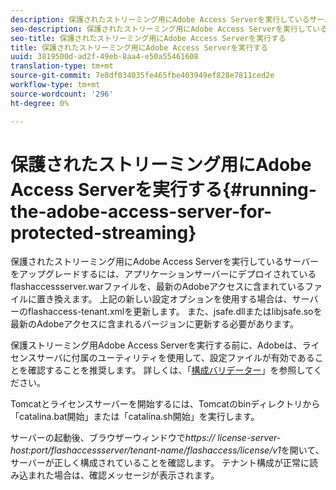 ```yaml
---
description: 保護されたストリーミング用にAdobe Access Serverを実行しているサーバーをアップグレードするには、アプリケーションサーバーにデプロイされているflashaccessserver.warファイルを、最新のAdobeアクセスに含まれているファイルに置き換えます。 上記の新しい設定オプションを使用する場合は、サーバーのflashaccess-tenant.xmlを更新します。 また、jsafe.dllまたはlibjsafe.soを最新のAdobeアクセスに含まれるバージョンに更新する必要があります。
seo-description: 保護されたストリーミング用にAdobe Access Serverを実行しているサーバーをアップグレードするには、アプリケーションサーバーにデプロイされているflashaccessserver.warファイルを、最新のAdobeアクセスに含まれているファイルに置き換えます。 上記の新しい設定オプションを使用する場合は、サーバーのflashaccess-tenant.xmlを更新します。 また、jsafe.dllまたはlibjsafe.soを最新のAdobeアクセスに含まれるバージョンに更新する必要があります。
seo-title: 保護されたストリーミング用にAdobe Access Serverを実行する
title: 保護されたストリーミング用にAdobe Access Serverを実行する
uuid: 3819500d-ad2f-49eb-8aa4-e50a55461608
translation-type: tm+mt
source-git-commit: 7e8df034035fe465fbe403949ef828e7811ced2e
workflow-type: tm+mt
source-wordcount: '296'
ht-degree: 0%

---
```



# 保護されたストリーミング用にAdobe Access Serverを実行する{#running-the-adobe-access-server-for-protected-streaming}

保護されたストリーミング用にAdobe Access Serverを実行しているサーバーをアップグレードするには、アプリケーションサーバーにデプロイされているflashaccessserver.warファイルを、最新のAdobeアクセスに含まれているファイルに置き換えます。 上記の新しい設定オプションを使用する場合は、サーバーのflashaccess-tenant.xmlを更新します。 また、jsafe.dllまたはlibjsafe.soを最新のAdobeアクセスに含まれるバージョンに更新する必要があります。

保護ストリーミング用Adobe Access Serverを実行する前に、Adobeは、ライセンスサーバに付属のユーティリティを使用して、設定ファイルが有効であることを確認することを推奨します。 詳しくは、「[構成バリデーター](../../aaxs-protected-streaming/aaxs-protected-streaming-utilities/configuration-validator.md)」を参照してください。

Tomcatとライセンスサーバーを開始するには、Tomcatのbinディレクトリから「catalina.bat開始」または「catalina.sh開始」を実行します。

サーバーの起動後、ブラウザーウィンドウで&#x200B;*https:// license-server-host:port/flashaccessserver/tenant-name/flashaccess/license/v1*&#x200B;を開いて、サーバーが正しく構成されていることを確認します。 テナント構成が正常に読み込まれた場合は、確認メッセージが表示されます。
